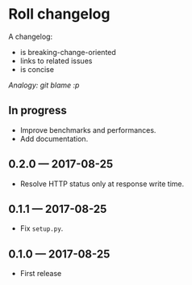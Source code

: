 # Roll changelog

A changelog:

* is breaking-change-oriented
* links to related issues
* is concise

*Analogy: git blame :p*

## In progress

* Improve benchmarks and performances.
* Add documentation.

## 0.2.0 — 2017-08-25

* Resolve HTTP status only at response write time.

## 0.1.1 — 2017-08-25

* Fix `setup.py`.

## 0.1.0 — 2017-08-25

* First release
